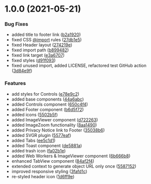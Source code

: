 # 1.0.0 (2021-05-21)


### Bug Fixes

* added title to footer link ([b2a1920](https://github.com/saschazar21/jpeg-butcher/commit/b2a1920b139e58ae743257c2817e1e4c1c95347c))
* fixed CSS [@import](https://github.com/import) rules ([27db1e5](https://github.com/saschazar21/jpeg-butcher/commit/27db1e59bb0434b41d065f82d55e729b4a815c6c))
* fixed Header layout ([274219e](https://github.com/saschazar21/jpeg-butcher/commit/274219ed83bce0ecdd6ca620ba0e81bf47367eb6))
* fixed import path ([b899482](https://github.com/saschazar21/jpeg-butcher/commit/b8994829ffe3caa5a905c983f95fb7c5d746c1b7))
* fixed link target ([e3a6707](https://github.com/saschazar21/jpeg-butcher/commit/e3a670705d6d34fff98d8351b2de694d803238a7))
* fixed styles ([d91f093](https://github.com/saschazar21/jpeg-butcher/commit/d91f093f8c824fe6c6c5a9b6d73bcff03a40ea8c))
* fixed unused import, added LICENSE, refactored test GitHub action ([3d84e9f](https://github.com/saschazar21/jpeg-butcher/commit/3d84e9f2540b4927e441027ed9cbf9ec5c7d4461))


### Features

* add styles for Controls ([e78e9c2](https://github.com/saschazar21/jpeg-butcher/commit/e78e9c26656b615fc565a0cbdf6aee473dc7994b))
* added base components ([44a6abc](https://github.com/saschazar21/jpeg-butcher/commit/44a6abc500977299f49ab77fb9925a98650d7d8b))
* added Controls component ([650c4f4](https://github.com/saschazar21/jpeg-butcher/commit/650c4f40d8ef448ad4a9488f752a81b9f378f27a))
* added Footer component ([b6d5f72](https://github.com/saschazar21/jpeg-butcher/commit/b6d5f729f78948008e160bc5ac4b933c5a7165f9))
* added icons ([5502b5f](https://github.com/saschazar21/jpeg-butcher/commit/5502b5fde4e0a312d520d9541f2b16f3c39cf2a6))
* added ImageViewer component ([d722263](https://github.com/saschazar21/jpeg-butcher/commit/d7222634731a64bab1723a20d48e95c35dd17eae))
* added ImageZoom functionality ([8aa1490](https://github.com/saschazar21/jpeg-butcher/commit/8aa1490e238919e49c2538d915795084a0bbe9c0))
* added Privacy Notice link to Footer ([35038b6](https://github.com/saschazar21/jpeg-butcher/commit/35038b6b7708f3e907ebcf5ee4a5a4957e7b7d24))
* added SVGR plugin ([5577eaf](https://github.com/saschazar21/jpeg-butcher/commit/5577eafa0d26d3fdcf56c2de77d704b48a5aa1ab))
* added Tabs ([ee5c1d1](https://github.com/saschazar21/jpeg-butcher/commit/ee5c1d196ef04948f87bd893fe612b2c8bdeb531))
* added Toast component ([de5881a](https://github.com/saschazar21/jpeg-butcher/commit/de5881a523016b84490102f7c7d81a39ada6c79f))
* added trash icon ([fa02b1e](https://github.com/saschazar21/jpeg-butcher/commit/fa02b1e3cb2697288e7ae43fb3e3b51433fd63c2))
* added Web Workers & ImageViewer component ([6b666b8](https://github.com/saschazar21/jpeg-butcher/commit/6b666b832a5a7ffe32e8b3d2d56f4fc990e48d00))
* enhanced TabView component ([84af2f4](https://github.com/saschazar21/jpeg-butcher/commit/84af2f4fbd78f08810cd331461bbad95be024b83))
* extended context to generate object URL only once ([5587152](https://github.com/saschazar21/jpeg-butcher/commit/55871524510f97f355d1500d54d23644d0a37529))
* improved responsive styling ([3fafd1c](https://github.com/saschazar21/jpeg-butcher/commit/3fafd1c85169099d5858754b01cc37fa42f6aa5f))
* re-styled header icon ([1d6ff9e](https://github.com/saschazar21/jpeg-butcher/commit/1d6ff9e836445620572f5844ad61a0bf511007be))
